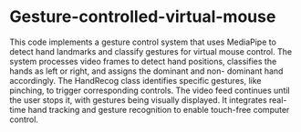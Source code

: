 # Gesture-controlled-virtual-mouse
This code implements a gesture control system that uses MediaPipe to detect hand landmarks and classify gestures for virtual mouse control. The system processes video frames to detect hand positions, classifies the hands as left or right, and assigns the dominant and non- dominant hand accordingly. The HandRecog class identifies specific gestures, like pinching, to trigger corresponding controls. The video feed continues until the user stops it, with gestures being visually displayed. It integrates real-time hand tracking and gesture recognition to enable touch-free computer control.
